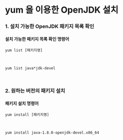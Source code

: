 # yum 을 이용한 OpenJDK 설치

### 1. 설치 가능한 OpenJDK 패키지 목록 확인

#### 설치 가능한 패키지 목록 확인 명령어

```shell
yum list [패키지명]
```

<br>

```shell
yum list java*jdk-devel
```

<br>

### 2. 원하는 버전의 패키지 설치

#### 패키지 설치 명령어

```shell
yum install [패키지명]
```

<br>

```shell
yum install java-1.8.0-openjdk-devel.x86_64
```